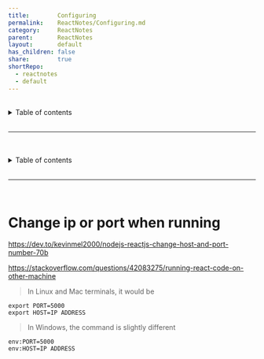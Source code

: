 ```yaml
---
title:        Configuring
permalink:    ReactNotes/Configuring.md
category:     ReactNotes
parent:       ReactNotes
layout:       default
has_children: false
share:        true
shortRepo:
  - reactnotes
  - default                
---
```


<br/>                

<details markdown="block">                      
<summary>                      
Table of contents                      
</summary>                      
{: .text-delta }                      
1. TOC                      
{:toc}                      
</details>                      

<br/>                      

***                      

<br/>      
<br/>                

<details markdown="block">                      
<summary>                      
Table of contents                      
</summary>                      
{: .text-delta }                      
1. TOC                      
{:toc}                      
</details>                      
    
<br/>                      

***                      

<br/>      

# Change ip or port when running

<https://dev.to/kevinmel2000/nodejs-reactjs-change-host-and-port-number-70b>

<https://stackoverflow.com/questions/42083275/running-react-code-on-other-machine>

> In Linux and Mac terminals, it would be

```export PORT=5000```      
```export HOST=IP ADDRESS```

> In Windows, the command is slightly different

```env:PORT=5000```      
```env:HOST=IP ADDRESS```